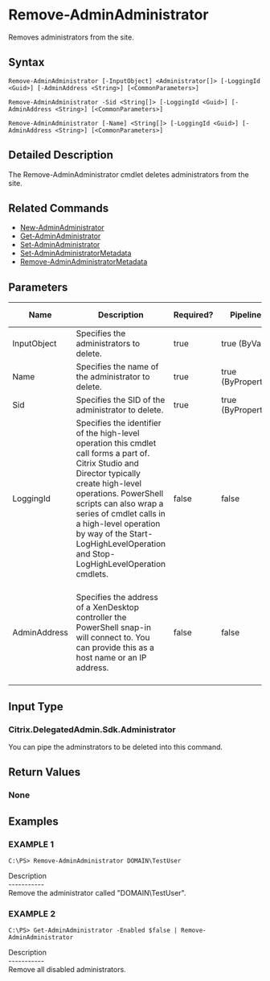 ﻿# Remove-AdminAdministrator

   Removes administrators from the site.

## Syntax
```
Remove-AdminAdministrator [-InputObject] <Administrator[]> [-LoggingId <Guid>] [-AdminAddress <String>] [<CommonParameters>]

Remove-AdminAdministrator -Sid <String[]> [-LoggingId <Guid>] [-AdminAddress <String>] [<CommonParameters>]

Remove-AdminAdministrator [-Name] <String[]> [-LoggingId <Guid>] [-AdminAddress <String>] [<CommonParameters>]
```

## Detailed Description
   The Remove-AdminAdministrator cmdlet deletes administrators from the site.

## Related Commands
  * [New-AdminAdministrator](New-AdminAdministrator/)
  * [Get-AdminAdministrator](Get-AdminAdministrator/)
  * [Set-AdminAdministrator](Set-AdminAdministrator/)
  * [Set-AdminAdministratorMetadata](Set-AdminAdministratorMetadata/)
  * [Remove-AdminAdministratorMetadata](Remove-AdminAdministratorMetadata/)
## Parameters

| Name   | Description | Required? | Pipeline Input | Default Value |
| --- | --- | --- | --- | --- |
| InputObject | Specifies the administrators to delete. | true | true (ByValue) |  |
| Name | Specifies the name of the administrator to delete. | true | true (ByPropertyName) |  |
| Sid | Specifies the SID of the administrator to delete. | true | true (ByPropertyName) |  |
| LoggingId | Specifies the identifier of the high-level operation this cmdlet call forms a part of. Citrix Studio and Director typically create high-level operations. PowerShell scripts can also wrap a series of cmdlet calls in a high-level operation by way of the Start-LogHighLevelOperation and Stop-LogHighLevelOperation cmdlets. | false | false |  |
| AdminAddress | Specifies the address of a XenDesktop controller the PowerShell snap-in will connect to. You can provide this as a host name or an IP address. | false | false | Localhost. Once a value is provided by any cmdlet, this value becomes the default. |

## Input Type
### Citrix.DelegatedAdmin.Sdk.Administrator
   You can pipe the adminstrators to be deleted into this command.
## Return Values
### None
   
## Examples

### EXAMPLE 1
```
C:\PS> Remove-AdminAdministrator DOMAIN\TestUser
```
   Description<br>-----------<br>Remove the administrator called "DOMAIN\TestUser".
### EXAMPLE 2
```
C:\PS> Get-AdminAdministrator -Enabled $false | Remove-AdminAdministrator
```
   Description<br>-----------<br>Remove all disabled administrators.
